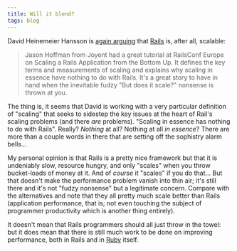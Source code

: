 ```yaml
---
title: Will it blend?
tags: blog
---
```


David Heinemeier Hansson is [again arguing](http://weblog.rubyonrails.com/2007/9/25/designing-scalable-architectures) that [Rails](http://wincent.com/wiki/Rails) is, after all, scalable:

> Jason Hoffman from Joyent had a great tutorial at RailsConf Europe on Scaling a Rails Application from the Bottom Up. It defines the key terms and measurements of scaling and explains why scaling in essence have nothing to do with Rails. It's a great story to have in hand when the inevitable fudzy "But does it scale?" nonsense is thrown at you.

The thing is, it seems that David is working with a very particular definition of "scaling" that seeks to sidestep the key issues at the heart of Rail's scaling problems (and there _are_ problems). "Scaling in essence has nothing to do with Rails". Really? _Nothing_ at all? Nothing at all _in essence_? There are more than a couple words in there that are setting off the sophistry alarm bells...

My personal opinion is that Rails is a pretty nice framework but that it is undeniably slow, resource hungry, and only "scales" when you throw bucket-loads of money at it. And of _course_ it "scales" if you do that... But that doesn't make the performance problem vanish into thin air; it's still there and it's not "fudzy nonsense" but a legitimate concern. Compare with the alternatives and note that they all pretty much scale better than Rails (application performance, that is; not even touching the subject of programmer productivity which is another thing entirely).

It doesn't mean that Rails programmers should all just throw in the towel: but it does mean that there is still much work to be done on improving performance, both in Rails and in [Ruby](http://wincent.com/wiki/Ruby) itself.
